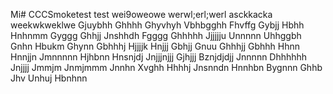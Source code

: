 Mi# CCCSmoketest
test
wei9oweowe
werwl;erl;werl
asckkacka
weekwkweklwe
Gjuybhh
Ghhhh
Ghyvhyh
Vbhbgghh
Fhvffg
Gybjj
Hbhh
Hnhnmm
Gyggg
Ghhjj
Jnshhdh
Fgggg
Ghhhhh
Jjjjjju
Unnnnn
Uhhggbh
Gnhn
Hbukm
Ghynn
Gbhhhj
Hjjjjk
Hnjjj
Gbhjj
Gnuu
Ghhhjj
Gbhhh
Hhnn
Hnnjjn
Jmnnnnn
Hjhbnn
Hnsnjdj
Jnjjjnjjj
Gjhjjj
Bznjdjdjj
Jnnnnn
Dhhhhhh
Jnjjjj
Jmmjm
Jnmjmmm
Jnnhn
Xvghh
Hhhhj
Jnsnndn
Hnnhbn
Bygnnn
Ghhb
Jhv
Unhuj
Hbnhnn
